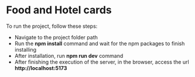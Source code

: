 # Food and Hotel cards

To run the project, follow these steps:

- Navigate to the project folder path
- Run the **npm install** command and wait for the npm packages to finish installing
- After installation, run **npm run dev** command
- After finishing the execution of the server, in the browser, access the url **http://localhost:5173**
